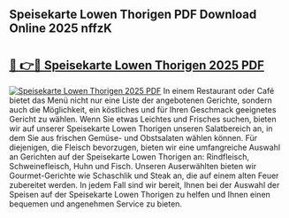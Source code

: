 ## Speisekarte Lowen Thorigen PDF Download Online 2025 nffzK

# <h2><a href="http://gcc8wg.nevu.top/?p=Speisekarte+Lowen+Thorigen">🔗 👉🔴 Speisekarte Lowen Thorigen 2025 PDF</a></h2>

[![Speisekarte Lowen Thorigen 2025 PDF](https://i.imgur.com/dBaPXMq.png)](http://gcc8wg.nevu.top/?p=Speisekarte+Lowen+Thorigen)
In einem Restaurant oder Café bietet das Menü nicht nur eine Liste der angebotenen Gerichte, sondern auch die Möglichkeit, ein köstliches und für Ihren Geschmack geeignetes Gericht zu wählen. Wenn Sie etwas Leichtes und Frisches suchen, bieten wir auf unserer Speisekarte Lowen Thorigen unseren Salatbereich an, in dem Sie aus frischen Gemüse- und Obstsalaten wählen können. Für diejenigen, die Fleisch bevorzugen, bieten wir eine umfangreiche Auswahl an Gerichten auf der Speisekarte Lowen Thorigen an: Rindfleisch, Schweinefleisch, Huhn und Fisch. Unseren Auserwählten bieten wir Gourmet-Gerichte wie Schaschlik und Steak an, die auf einem alten Feuer zubereitet werden. In jedem Fall sind wir bereit, Ihnen bei der Auswahl der Speisen auf der Speisekarte Lowen Thorigen zu helfen und Ihnen einen bequemen und angenehmen Service zu bieten.
